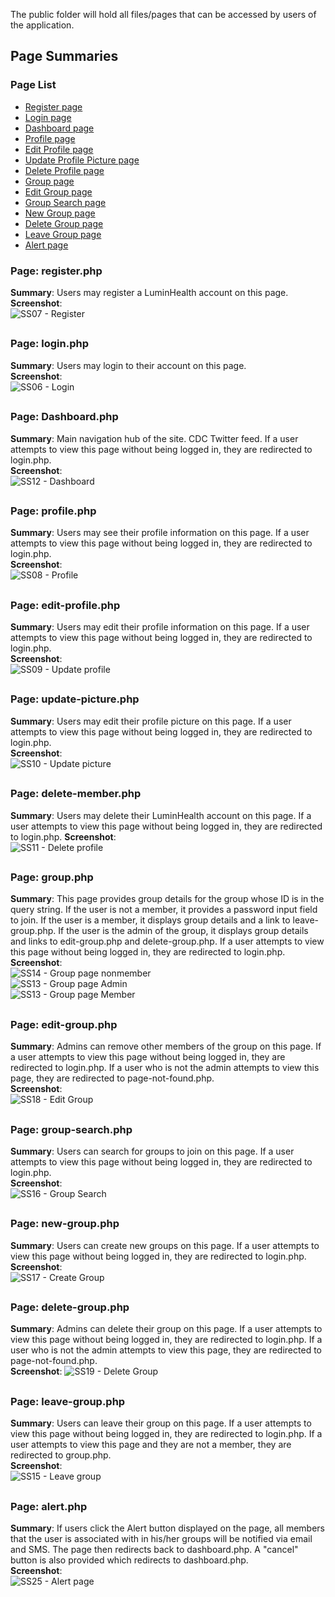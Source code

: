 The public folder will hold all files/pages that can be accessed by users of the application.

## Page Summaries
### Page List
- [Register page](#page-registerphp)
- [Login page](#page-loginphp)
- [Dashboard page](#page-dashboardphp)
- [Profile page](#page-profilephp)
- [Edit Profile page](#page-edit-profilephp)
- [Update Profile Picture page](#page-update-picturephp)
- [Delete Profile page](#page-delete-memberphp)
- [Group page](#page-groupphp)
- [Edit Group page](#page-edit-groupphp)
- [Group Search page](#page-group-searchphp)
- [New Group page](#page-new-groupphp)
- [Delete Group page](#page-delete-groupphp)
- [Leave Group page](#page-leave-groupphp)
- [Alert page](#page-alertphp)

### Page: register.php  
**Summary**: Users may register a LuminHealth account on this page.  
**Screenshot**:  
![SS07 - Register](https://user-images.githubusercontent.com/40231621/192077821-f902936d-7762-4fce-a165-09b01bb7c984.jpg)  
##
### Page: login.php  
**Summary**: Users may login to their account on this page.  
**Screenshot**:  
![SS06 - Login](https://user-images.githubusercontent.com/40231621/192077828-0b825829-332e-4814-9996-3bc180293863.jpg)  
##
### Page: Dashboard.php  
**Summary**: Main navigation hub of the site. CDC Twitter feed.  If a user attempts to view this page without being logged in, they are redirected to login.php.  
**Screenshot**:  
![SS12 - Dashboard](https://user-images.githubusercontent.com/40231621/196006927-161f1a8d-bb0c-460e-a258-fd7d207d80bd.jpg)  
##
### Page: profile.php  
**Summary**: Users may see their profile information on this page. If a user attempts to view this page without being logged in, they are redirected to login.php.  
**Screenshot**:  
![SS08 - Profile](https://user-images.githubusercontent.com/40231621/196006968-806b08c8-4a75-460f-a4b8-f100f2de1783.jpg)  
##
### Page: edit-profile.php  
**Summary**: Users may edit their profile information on this page.  If a user attempts to view this page without being logged in, they are redirected to login.php.  
**Screenshot**:  
![SS09 - Update profile](https://user-images.githubusercontent.com/40231621/196010545-3ac2f53d-8b80-472f-8bc5-16c4f7c29aeb.jpg)  
##
### Page: update-picture.php  
**Summary**: Users may edit their profile picture on this page.  If a user attempts to view this page without being logged in, they are redirected to login.php.  
**Screenshot**:  
![SS10 - Update picture](https://user-images.githubusercontent.com/40231621/196007053-4dd3b404-08ff-4d44-b1b3-df7ebcb8a4fb.jpg)  
##
### Page: delete-member.php  
**Summary**: Users may delete their LuminHealth account on this page.  If a user attempts to view this page without being logged in, they are redirected to login.php. 
**Screenshot**:  
![SS11 - Delete profile](https://user-images.githubusercontent.com/40231621/196007111-7086a7ed-4ac8-4d1e-8394-0606b98703e7.jpg)  
##
### Page: group.php  
**Summary**: This page provides group details for the group whose ID is in the query string. If the user is not a member, it provides a password input field to join. If the user is a member, it displays group details and a link to leave-group.php.  If the user is the admin of the group, it displays group details and links to edit-group.php and delete-group.php.  If a user attempts to view this page without being logged in, they are redirected to login.php.  
**Screenshot**:  
![SS14 - Group page nonmember](https://user-images.githubusercontent.com/40231621/196007301-99016e34-3b15-4cfb-abca-7fac3c0d1062.jpg)  
![SS13 - Group page Admin](https://user-images.githubusercontent.com/40231621/196007313-7b5297a3-87eb-4673-a44f-d3e6046ff916.jpg)  
![SS13 - Group page Member](https://user-images.githubusercontent.com/40231621/196007321-280958b2-39e9-4a84-be77-0ea3b76e229a.jpg)  
##
### Page: edit-group.php  
**Summary**: Admins can remove other members of the group on this page.  If a user attempts to view this page without being logged in, they are redirected to login.php.  If a user who is not the admin attempts to view this page, they are redirected to page-not-found.php.  
**Screenshot**:  
![SS18 - Edit Group](https://user-images.githubusercontent.com/40231621/196009895-e6174e8a-fd79-4c02-b82f-b5fb5b899b1d.jpg)  
##
### Page: group-search.php  
**Summary**: Users can search for groups to join on this page.  If a user attempts to view this page without being logged in, they are redirected to login.php.  
**Screenshot**:  
![SS16 - Group Search](https://user-images.githubusercontent.com/40231621/192077984-d6fb0bde-1cde-4cba-ac6a-b1ad196493b1.jpg)  
##
### Page: new-group.php  
**Summary**: Users can create new groups on this page.  If a user attempts to view this page without being logged in, they are redirected to login.php.  
**Screenshot**:  
![SS17 - Create Group](https://user-images.githubusercontent.com/40231621/192078007-c40ad4b8-9432-4e7d-bbed-edc47f9af9d8.jpg)  
##
### Page: delete-group.php  
**Summary**: Admins can delete their group on this page.  If a user attempts to view this page without being logged in, they are redirected to login.php.  If a user who is not the admin attempts to view this page, they are redirected to page-not-found.php.  
**Screenshot**: 
![SS19 - Delete Group](https://user-images.githubusercontent.com/40231621/196009930-d3e2ea40-f816-4435-9f70-e7534b68fd73.jpg)  
##
### Page: leave-group.php  
**Summary**: Users can leave their group on this page.  If a user attempts to view this page without being logged in, they are redirected to login.php.  If a user attempts to view this page and they are not a member, they are redirected to group.php.  
**Screenshot**:  
![SS15 - Leave group](https://user-images.githubusercontent.com/40231621/196009959-a9ee2d85-586e-4b99-ae1e-fe72a27f5886.jpg)  
##
### Page: alert.php  
**Summary**: If users click the Alert button displayed on the page, all members that the user is associated with in his/her groups will be notified via email and SMS. The page then redirects back to dashboard.php. A "cancel" button is also provided which redirects to dashboard.php.  
**Screenshot**:  
![SS25 - Alert page](https://user-images.githubusercontent.com/40231621/196010069-3f1120de-0b9c-429c-906e-4e6a388fa75b.jpg)  
##
